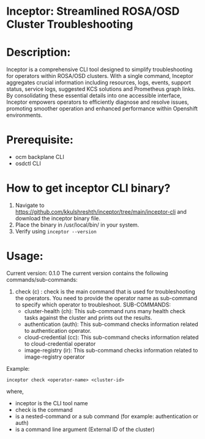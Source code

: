 # Inceptor: Streamlined ROSA/OSD Cluster Troubleshooting

# Description:
Inceptor is a comprehensive CLI tool designed to simplify troubleshooting for operators within ROSA/OSD clusters. With a single command, Inceptor aggregates crucial information including resources, logs, events, support status, service logs, suggested KCS solutions and Prometheus graph links. By consolidating these essential details into one accessible interface, Inceptor empowers operators to efficiently diagnose and resolve issues, promoting smoother operation and enhanced performance within Openshift environments.

# Prerequisite:
- ocm backplane CLI
- osdctl CLI

# How to get inceptor CLI binary?
1. Navigate to https://github.com/kkulshreshth/inceptor/tree/main/inceptor-cli and download the inceptor binary file.
2. Place the binary in /usr/local/bin/ in your system.
3. Verify using ```inceptor --version```

# Usage:
Current version: 0.1.0
The current version contains the following commands/sub-commands:
1. check (c) : check is the main command that is used for troubleshooting the operators. You need to provide the operator name as sub-command to specify which operator to troubleshoot.
   SUB-COMMANDS: 
   - cluster-health (ch): This sub-command runs many health check tasks against the cluster and prints out the results.
   - authentication (auth): This sub-command checks information related to authentication operator.
   - cloud-credential (cc): This sub-command checks information related to cloud-credential operator
   - image-registry (ir): This sub-command checks information related to image-registry operator

Example:
```
inceptor check <operator-name> <cluster-id>
```
where,
- inceptor is the CLI tool name
- check is the command
- <operator-name> is a nested-command or a sub command (for example: authentication or auth)
- <cluster-id> is a command line argument (External ID of the cluster)
